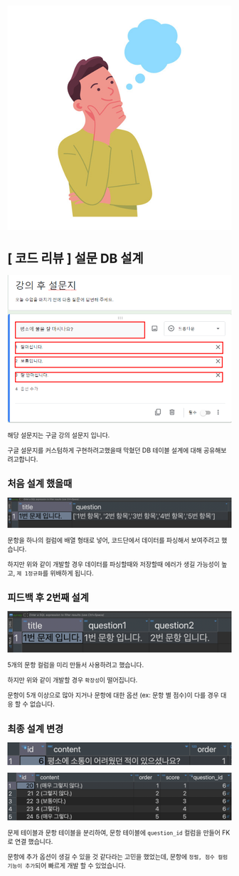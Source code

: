 ![](/study/assets/thumbnail_codereview.jpg)

# [ 코드 리뷰 ] 설문 DB 설계

![20230320_183636.png](/study/assets/content_codereview_survey.png)

해당 설문지는 구글 강의 설문지 입니다.

구글 설문지를 커스텀하게 구현하려고했을때 막혔던 DB 테이블 설계에 대해 공유해보려고합니다.

## 처음 설계 했을때

![content_codereview_survey02](/study/assets/content_codereview_survey02.png)

문항을 하나의 컬럼에 배열 형태로 넣어, 코드단에서 데이터를 파싱해서 보여주려고 했습니다.

하지만 위와 같이 개발할 경우 데이터를 파싱할때와 저장할때 에러가 생길 가능성이 높고, `제 1정규화`를 위배하게 됩니다.

## 피드백 후 2번째 설계

![content_codereview_survey03](/study/assets/content_codereview_survey03.png)

5개의 문항 컬럼을 미리 만들서 사용하려고 했습니다.

하지만 위와 같이 개발할 경우 `확장성`이 떨어집니다.

문항이 5개 이상으로 많아 지거나 문항에 대한 옵션 (ex: 문항 별 점수)이 다를 경우 대응 할 수 없습니다.

## 최종 설계 변경

![content_codereview_survey05](/study/assets/content_codereview_survey05.png)

![content_codereview_survey04](/study/assets/content_codereview_survey04.png)

문제 테이블과 문항 테이블을 분리하여, 문항 테이블에 `question_id` 컬럼을 만들어 FK로 연결 했습니다.

문항에 추가 옵션이 생길 수 있을 것 같다라는 고민을 했었는데, 문항에 `정럴, 점수 컬럼 기능이 추가`되어 빠르게 개발 할 수 있었습니다.
